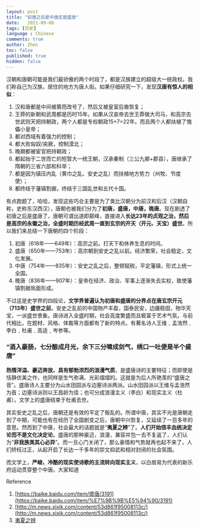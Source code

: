 ```yaml
---
layout: post
title: "初唐之后是中唐还是盛唐"
date:   2021-09-08
tags: [历史]
language : Chinese
comments: true
author: Zhen
toc: false
published: true
hidden: false
---
```

汉朝和唐朝可能是我们最骄傲的两个时段了，都是汉族建立的超级大一统政权。我们称自己为汉族，居住的地方为唐人街。如果仔细研究一下，发现**汉唐有惊人的相似**：

 1. 汉和唐都是中间被篡而改号了，然后又被皇室后裔恢复；
 2. 王莽的新朝和武周都是历时15年。如果从汉哀帝去世王莽做大司马，和高宗去世武则天把持朝政，两个人都是专权朝政15+7=22年。而且两个人都扶植了傀儡小皇帝；
 3. 都对西域有着强力的控制；
 4. 都大败匈奴/突厥，控制漠北；
 5. 晚期都被宦官把持朝政；
 6. 都起始于二世而亡的短暂大一统王朝，汉承秦制（三公九卿+郡县），唐继承了隋朝的三省六部和科举；
 7. 都是因为镇压内乱（黄巾之乱、安史之乱）而扶植地方势力（州牧、节度使）；
 8. 都终结于藩镇割据，终结于三国乱世和五代十国。
 
有点跑题了，哈哈，发现这些巧合主要是为了类比汉朝分为前汉和后汉（汉朝自称，史称东汉西汉），唐朝也被我们分为了**初唐，盛唐，中唐，晚唐**。现在剧透了初唐之后是盛唐了，唐朝可谓出道即巅峰，直接进入**长达23年的贞观之治，然后是高宗的永徽之治，全盛时期历经武周一直到玄宗的开天（开元、天宝）盛世**。所以我们来总结一下唐朝的四个阶段：

 1. 初唐（618年——649年）：高宗之前。打天下和休养生息的时间。
 2. 盛唐（650年——753年）：高宗朝到安史之乱以前。经济繁荣，社会稳定，文化发展。
 3. 中唐（754年——835年）：安史之乱之后，整顿赋税，平定藩镇，形式上统一全国。
 4. 晚唐（836年——907年）：皇帝在经济、政治、军事上逐渐失去实权，致使藩镇割据局面形成。

不过这是史学界的四段论，**文学界普遍认为初唐和盛唐的分界点在唐玄宗开元（713年）盛世之前**。安史之乱前的中国物产丰盈，国泰民安，边疆稳固，物华天宝，一派盛世景象。唐诗进入全盛时期，社会高度繁盛而且极富于艺术气氛，与前代相比，在题材、风格、体裁等方面都有了新的特点。有著名诗人王维﹑孟浩然﹑李白﹑杜甫﹑高适﹑岑参等。

### “酒入豪肠，七分酿成月光，余下三分啸成剑气，绣口一吐便是半个盛唐”

**热情洋溢、豪迈奔放、具有郁勃浓烈的浪漫气质**，是盛唐诗的主要特征；而即使是恬静优美之作，也同样是生气弥满、光彩熠熠的。这就是为后人所艳羡的“盛唐之音”。盛唐诗人主要分为山水田园派与边塞诗派两派。山水田园派以王维与孟浩然为首；边塞诗派则以王昌龄为佳；也可分成浪漫主义（李白）和现实主义（杜甫）。文学上的盛唐结束于杜甫去世。

其实安史之乱之后，唐朝还是有效的平定了叛乱的。所谓中唐，其实不光是唐朝走到了中期，可能也有在经历了全国剧变之后，唐朝中兴恢复，又延续了一百多年的意思。然而到了中唐，社会最大的话题就是“**夷夏之辨**”了。**人们开始信丰血统决定论而不是文化决定论**。盛唐的那种豪迈，浪漫，兼容并包一去不复返了，人们认为“**非我族类其心必异**”。而一旦心门关闭了，那么豪情和气势就再也起不来了，人们矫枉过正，从起开启了长达一千多年的崇文抑武和相对封闭的社会氛围。

而文学上，**严峻、冷酷的现实使诗歌的主流转向现实主义**，以白居易为代表的新乐府运动贯穿整个中唐。大家知道



Reference

 1. [https://baike.baidu.com/item/盛唐/3191](https://baike.baidu.com/item/%E7%9B%9B%E5%94%90/3191)
 2. [http://m.news.xixik.com/content/53d861f95008113c/](http://m.news.xixik.com/content/53d861f95008113c/)
 3. [夷夏之辨](https://kknews.cc/history/3qnv5gg.html)

<!--stackedit_data:
eyJoaXN0b3J5IjpbMjAzNzgzMzYyOSwtMjc2OTcwNjc3LC0xNz
A2ODM2MTM0LC0yMDI1NzkzMzM4LDEwMjE5MjUxMzMsLTg5MTI1
NDQxLDgxNTM2Njc1NSwtMTg5ODA4MTk4OSw1NTk1MDQ0MzJdfQ
==
-->